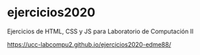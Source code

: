 # ejercicios2020
Ejercicios de HTML, CSS y JS para Laboratorio de Computación II

https://ucc-labcompu2.github.io/ejercicios2020-edme88/
